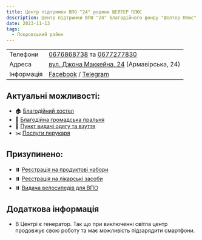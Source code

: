 ```yaml
---
title: Центр підтримки ВПО "24" родини ШЕЛТЕР ПЛЮС
description: Центр підтримки ВПО "24" Благодійного фонду "Шелтер Плюс" у Кривому Розі за адресою вулиця Маккейна, 24 
date: 2023-11-13
tags:
  - Покровський район
---
```


<div class="centers--block">

|   |   |
|---|---|
| Телефони  | <a href="tel:0676868738">0676868738</a> та <a href="tel:0677277830">0677277830</a>   |
|Адреса | [вул. Джона Маккейна, 24](https://goo.gl/maps/LjhkFUZHJuaAuEKt9) (Армавірська, 24)  |
|Інформація  |  [Facebook](https://fb.com/supportcenter24) / [Telegram](https://t.me/centervpo24) |

</div>

## Актуальні можливості:
- 🏠 [Благодійний хостел](/center/vpo24/hostel)
- 🧼 [Благодійна громадська пральня](/center/vpo24/pralnya)
- 👚 [Пункт видачі одягу та взуття](/center/vpo24/odyag)
- ✂️ [Послуги перукаря](/center/vpo24/perukar)

## Призупинено:
- ⏸️ [Реєстрація на продуктові набори](/center/vpo24/reyestraciya)
- ⏸️ [Реєстрація на лікарські засоби](/center/vpo24/liki)
- ⏸️ [Видача велосипедів для ВПО](https://forms.gle/xWdQzPmk76LYjd357)

## Додаткова інформація
- В Центрі є генератор. Так що при виключенні світла центр продовжує свою роботу та має можливість підзарядити смартфони.